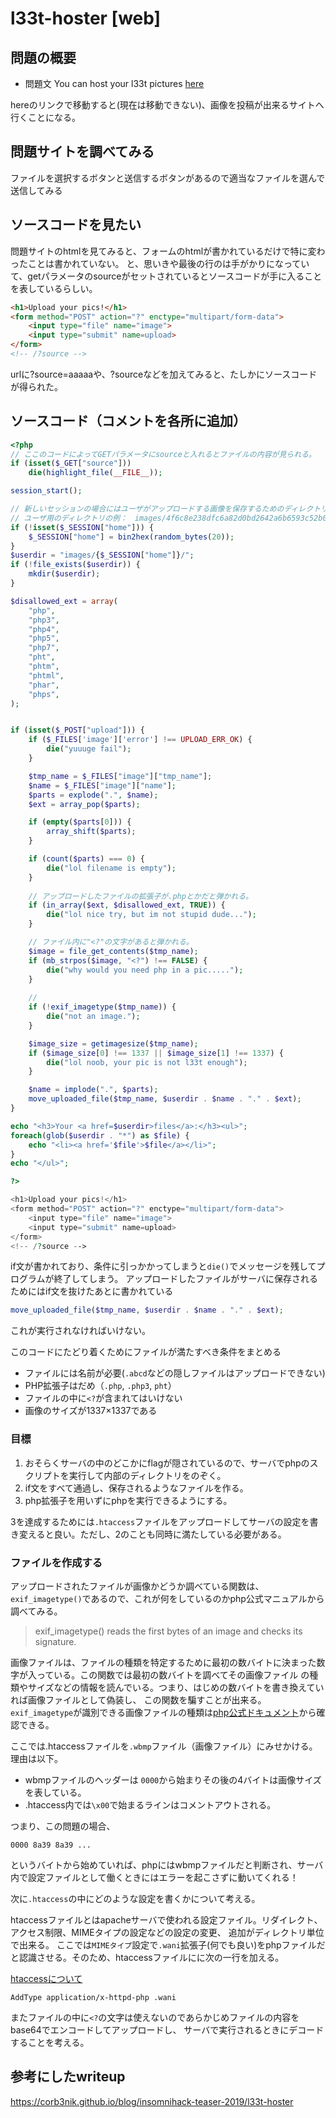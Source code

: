 # l33t-hoster [web]

## 問題の概要
* 問題文 You can host your l33t pictures [here](http://35.246.234.136/) 

hereのリンクで移動すると(現在は移動できない)、画像を投稿が出来るサイトへ行くことになる。

## 問題サイトを調べてみる
ファイルを選択するボタンと送信するボタンがあるので適当なファイルを選んで送信してみる

## ソースコードを見たい
問題サイトのhtmlを見てみると、フォームのhtmlが書かれているだけで特に変わったことは書かれていない。
と、思いきや最後の行の<!-- /?source -->は手がかりになっていて、getパラメータのsourceがセットされているとソースコードが手に入ることを表しているらしい。

```html
<h1>Upload your pics!</h1>
<form method="POST" action="?" enctype="multipart/form-data">
    <input type="file" name="image">
    <input type="submit" name=upload>
</form>
<!-- /?source -->
```
urlに?source=aaaaaや、?sourceなどを加えてみると、たしかにソースコードが得られた。

## ソースコード（コメントを各所に追加）
```php
<?php
// ここのコードによってGETパラメータにsourceと入れるとファイルの内容が見られる。
if (isset($_GET["source"]))
    die(highlight_file(__FILE__));

session_start();

// 新しいセッションの場合にはユーザがアップロードする画像を保存するためのディレクトリを作ってくれる。
// ユーザ用のディレクトリの例：　images/4f6c8e238dfc6a82d0bd2642a6b6593c52b0cea4/
if (!isset($_SESSION["home"])) {
    $_SESSION["home"] = bin2hex(random_bytes(20));
}
$userdir = "images/{$_SESSION["home"]}/";
if (!file_exists($userdir)) {
    mkdir($userdir);
}

$disallowed_ext = array(
    "php",
    "php3",
    "php4",
    "php5",
    "php7",
    "pht",
    "phtm",
    "phtml",
    "phar",
    "phps",
);


if (isset($_POST["upload"])) {
    if ($_FILES['image']['error'] !== UPLOAD_ERR_OK) {
        die("yuuuge fail");
    }

    $tmp_name = $_FILES["image"]["tmp_name"];
    $name = $_FILES["image"]["name"];
    $parts = explode(".", $name);
    $ext = array_pop($parts);

    if (empty($parts[0])) {
        array_shift($parts);
    }

    if (count($parts) === 0) {
        die("lol filename is empty");
    }
    
    // アップロードしたファイルの拡張子が.phpとかだと弾かれる。
    if (in_array($ext, $disallowed_ext, TRUE)) {
        die("lol nice try, but im not stupid dude...");
    }

    // ファイル内に"<?"の文字があると弾かれる。 
    $image = file_get_contents($tmp_name);
    if (mb_strpos($image, "<?") !== FALSE) {
        die("why would you need php in a pic.....");
    }
    
    // 
    if (!exif_imagetype($tmp_name)) {
        die("not an image.");
    }

    $image_size = getimagesize($tmp_name);
    if ($image_size[0] !== 1337 || $image_size[1] !== 1337) {
        die("lol noob, your pic is not l33t enough");
    }

    $name = implode(".", $parts);
    move_uploaded_file($tmp_name, $userdir . $name . "." . $ext);
}

echo "<h3>Your <a href=$userdir>files</a>:</h3><ul>";
foreach(glob($userdir . "*") as $file) {
    echo "<li><a href='$file'>$file</a></li>";
}
echo "</ul>";

?>

<h1>Upload your pics!</h1>
<form method="POST" action="?" enctype="multipart/form-data">
    <input type="file" name="image">
    <input type="submit" name=upload>
</form>
<!-- /?source -->
```
if文が書かれており、条件に引っかかってしまうと`die()`でメッセージを残してプログラムが終了してしまう。
アップロードしたファイルがサーバに保存されるためにはif文を抜けたあとに書かれている

```php
move_uploaded_file($tmp_name, $userdir . $name . "." . $ext);
```

これが実行されなければいけない。

このコードにたどり着くためにファイルが満たすべき条件をまとめる
 * ファイルには名前が必要(`.abcd`などの隠しファイルはアップロードできない)
 * PHP拡張子はだめ（`.php`, `.php3`, `pht`）
 * ファイルの中に`<?`が含まれてはいけない
 * 画像のサイズが1337×1337である

### 目標
 1. おそらくサーバの中のどこかにflagが隠されているので、サーバでphpのスクリプトを実行して内部のディレクトリをのぞく。
 2. if文をすべて通過し、保存されるようなファイルを作る。
 3. php拡張子を用いずにphpを実行できるようにする。

3を達成するためには`.htaccess`ファイルをアップロードしてサーバの設定を書き変えると良い。ただし、2のことも同時に満たしている必要がある。

### ファイルを作成する
アップロードされたファイルが画像かどうか調べている関数は、`exif_imagetype()`であるので、これが何をしているのかphp公式マニュアルから調べてみる。

> exif_imagetype() reads the first bytes of an image and checks its signature.

画像ファイルは、ファイルの種類を特定するために最初の数バイトに決まった数字が入っている。この関数では最初の数バイトを調べてその画像ファイル
の種類やサイズなどの情報を読んでいる。つまり、はじめの数バイトを書き換えていれば画像ファイルとして偽装し、
この関数を騙すことが出来る。`exif_imagetype`が識別できる画像ファイルの種類は[php公式ドキュメント](http://php.net/manual/en/function.exif-imagetype.php#refsect1-function.exif-imagetype-constants)から確認できる。

ここでは.htaccessファイルを`.wbmp`ファイル（画像ファイル）にみせかける。理由は以下。

* wbmpファイルのヘッダーは `0000`から始まりその後の4バイトは画像サイズを表している。
* .htaccess内では`\x00`で始まるラインはコメントアウトされる。

つまり、この問題の場合、
```
0000 8a39 8a39 ...
```
というバイトから始めていれば、phpにはwbmpファイルだと判断され、サーバ内で設定ファイルとして働くときにはエラーを起こさずに動いてくれる！


次に`.htaccess`の中にどのような設定を書くかについて考える。

htaccessファイルとはapacheサーバで使われる設定ファイル。リダイレクト、アクセス制限、MIMEタイプの設定などの設定の変更、
追加がディレクトリ単位で出来る。
ここでは`MIMEタイプ`設定で`.wani`拡張子(何でも良い)をphpファイルだと認識させる。そのため、htaccessファイルにに次の一行を加える。

[htaccessについて](https://xn--web-oi9du9bc8tgu2a.com/how-to-use-php-in-html-files/)

```
AddType application/x-httpd-php .wani
```

またファイルの中に`<?`の文字は使えないのであらかじめファイルの内容をbase64でエンコードしてアップロードし、
サーバで実行されるときにデコードすることを考える。





## 参考にしたwriteup
https://corb3nik.github.io/blog/insomnihack-teaser-2019/l33t-hoster
